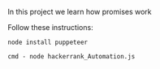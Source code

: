 In this project we learn how promises work

Follow these instructions:
```
node install puppeteer
```
```
cmd - node hackerrank_Automation.js
```